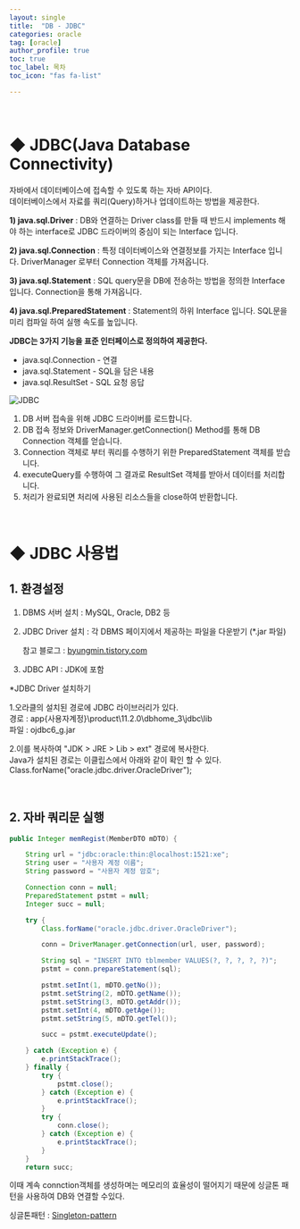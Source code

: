 ```yaml
---
layout: single
title:  "DB - JDBC"
categories: oracle
tag: [oracle]
author_profile: true
toc: true
toc_label: 목차
toc_icon: "fas fa-list"

---
```


<br>







# ◆ JDBC(Java Database Connectivity)

자바에서 데이터베이스에 접속할 수 있도록 하는 자바 API이다.<br>데이터베이스에서 자료를 쿼리(Query)하거나 업데이트하는 방법을 제공한다.

 

**1) java.sql.Driver** : DB와 연결하는 Driver class를 만들 때 반드시 implements 해야 하는 interface로 JDBC 드라이버의 중심이 되는 Interface 입니다.

 **2) java.sql.Connection** : 특정 데이터베이스와 연결정보를 가지는 Interface 입니다. DriverManager 로부터 Connection 객체를 가져옵니다.

 **3) java.sql.Statement** : SQL query문을 DB에 전송하는 방법을 정의한 Interface 입니다.  Connection을 통해 가져옵니다.

 **4) java.sql.PreparedStatement** :  Statement의 하위 Interface 입니다. SQL문을 미리 컴파일 하여 실행 속도를 높입니다.



**JDBC는 3가지 기능을 표준 인터페이스로 정의하여 제공한다.**

- java.sql.Connection - 연결
- java.sql.Statement - SQL을 담은 내용
- java.sql.ResultSet - SQL 요청 응답

![JDBC](https://github.com/pueser/pueser.github.io/assets/117990884/2d1151ae-ba8f-40a1-bd9c-7bc296c11420)

1. DB 서버 접속을 위해 JDBC 드라이버를 로드합니다.
2. DB 접속 정보와 DriverManager.getConnection() Method를 통해 DB Connection 객체를 얻습니다.
3. Connection 객체로 부터 쿼리를 수행하기 위한 PreparedStatement 객체를 받습니다.
4. executeQuery를 수행하여 그 결과로 ResultSet 객체를 받아서 데이터를 처리합니다.
5. 처리가 완료되면 처리에 사용된 리소스들을 close하여 반환합니다.

<br>







# ◆ JDBC 사용법



## 1. **환경설정**

1. DBMS 서버 설치 : MySQL, Oracle, DB2 등

2. JDBC Driver 설치 : 각 DBMS 페이지에서 제공하는 파일을 다운받기 (*.jar 파일)

   참고 블로그 : <a href="https://byungmin.tistory.com/16">byungmin.tistory.com</a>

3. JDBC API : JDK에 포함



*JDBC Driver 설치하기

1.오라클의 설치된 경로에 JDBC 라이브러리가 있다.<br/>경로 : app\{사용자계정}\product\11.2.0\dbhome_3\jdbc\lib<br/>파일 : ojdbc6_g.jar<br/>

2.이를 복사하여 "JDK > JRE > Lib > ext" 경로에 복사한다.<br/>Java가 설치된 경로는 이클립스에서 아래와 같이 확인 할 수 있다.<br/>Class.forName("oracle.jdbc.driver.OracleDriver");<br/>

<br>



## 2. 자바 쿼리문 실행


```java
public Integer memRegist(MemberDTO mDTO) {

    String url = "jdbc:oracle:thin:@localhost:1521:xe";
    String user = "사용자 계정 이름";
    String password = "사용자 계정 암호";

    Connection conn = null;
    PreparedStatement pstmt = null;
    Integer succ = null;

    try {
        Class.forName("oracle.jdbc.driver.OracleDriver");

        conn = DriverManager.getConnection(url, user, password);

        String sql = "INSERT INTO tblmember VALUES(?, ?, ?, ?, ?)";
        pstmt = conn.prepareStatement(sql);

        pstmt.setInt(1, mDTO.getNo());
        pstmt.setString(2, mDTO.getName());
        pstmt.setString(3, mDTO.getAddr());
        pstmt.setInt(4, mDTO.getAge());
        pstmt.setString(5, mDTO.getTel());

        succ = pstmt.executeUpdate();

    } catch (Exception e) {
        e.printStackTrace();
    } finally {
        try {
            pstmt.close();
        } catch (Exception e) {
            e.printStackTrace();
        }
        try {
            conn.close();
        } catch (Exception e) {
            e.printStackTrace();
        }
    }
    return succ;
```



이때 계속 connction객체를 생성하며는 메모리의 효율성이 떨어지기 때문에 싱글톤 패턴을 사용하여 DB와 연결할 수있다.

싱글톤패턴 : <a href="https://pueser.github.io/disgin/pattern/Disgin-pattern-Singleton-pattern/">Singleton-pattern</a>
